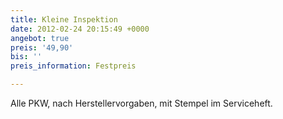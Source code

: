 ```yaml
---
title: Kleine Inspektion
date: 2012-02-24 20:15:49 +0000
angebot: true
preis: '49,90'
bis: ''
preis_information: Festpreis

---
```

Alle PKW, nach Herstellervorgaben, mit Stempel im Serviceheft.